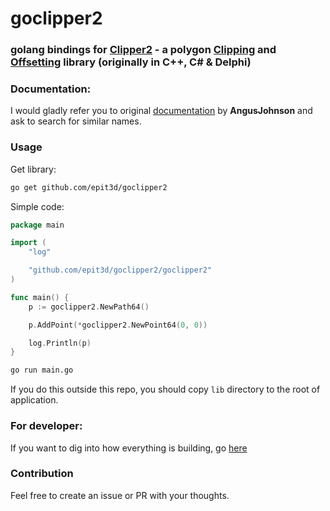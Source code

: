 # goclipper2

### golang bindings for [Clipper2](https://github.com/AngusJohnson/Clipper2) - a polygon <a href="https://en.wikipedia.org/wiki/Clipping_(computer_graphics)">Clipping</a> and <a href="https://en.wikipedia.org/wiki/Parallel_curve">Offsetting</a> library (originally in C++, C# &amp; Delphi)<br>

### Documentation:

I would gladly refer you to original [documentation](http://www.angusj.com/clipper2/Docs/Overview.htm) by **AngusJohnson** and ask to search for similar names.

### Usage

Get library:

```bash
go get github.com/epit3d/goclipper2
```

Simple code:

```go
package main

import (
	"log"

	"github.com/epit3d/goclipper2/goclipper2"
)

func main() {
	p := goclipper2.NewPath64()

	p.AddPoint(*goclipper2.NewPoint64(0, 0))

	log.Println(p)
}

```

```bash
go run main.go
```

If you do this outside this repo, you should copy `lib` directory to the root of application.

### For developer:

If you want to dig into how everything is building, go [here](READMEdev.md)

### Contribution

Feel free to create an issue or PR with your thoughts.
